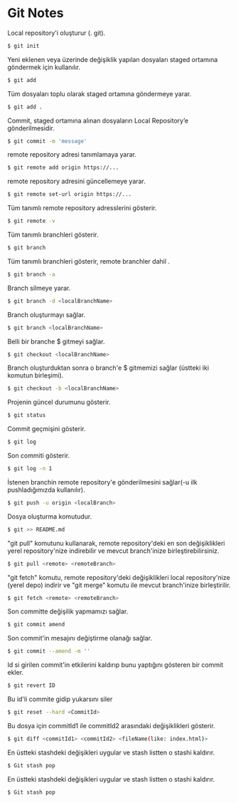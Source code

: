 # Git Notes

Local repository'i oluşturur (. git).
```bash 
$ git init
```

Yeni eklenen veya üzerinde değişiklik yapılan dosyaları staged ortamına göndermek için kullanılır.
```bash 
$ git add

```
 Tüm dosyaları toplu olarak staged ortamına göndermeye yarar.
```bash 
$ git add .
```
Commit, staged ortamına alınan dosyaların Local Repository’e gönderilmesidir.
```bash 
$ git commit -m 'message'
```
remote repository adresi tanımlamaya yarar.
```bash 
$ git remote add origin https://...
```

remote repository adresini güncellemeye yarar.
```bash 
$ git remote set-url origin https://...
```

Tüm tanımlı remote repository adresslerini gösterir.
```bash 
$ git remote -v
```

Tüm tanımlı branchleri gösterir.
```bash 
$ git branch
```

Tüm tanımlı branchleri gösterir, remote branchler dahil .
```bash 
$ git branch -a
```

Branch silmeye yarar.
```bash 
$ git branch -d <localBranchName>
```


Branch oluşturmayı sağlar.
```bash 
$ git branch <localBranchName>
```


Belli bir branche $ gitmeyi sağlar.
```bash 
$ git checkout <localBranchName>
```

Branch oluşturduktan sonra o branch'e $ gitmemizi sağlar (üstteki iki komutun birleşimi).
```bash 
$ git checkout -b <localBranchName>
```

Projenin güncel durumunu gösterir.
```bash 
$ git status
```

Commit geçmişini gösterir.
```bash 
$ git log
```

Son commiti gösterir.
```bash 
$ git log -n 1
```
İstenen branchin remote repository'e gönderilmesini sağlar(-u ilk  pushladığımızda kullanılır).
```bash 
$ git push -u origin <localBranch>
```

Dosya oluşturma komutudur.
```bash 
$ git >> README.md
```

"git pull" komutunu kullanarak, remote repository'deki en son değişiklikleri yerel repository'nize indirebilir ve mevcut branch'inize birleştirebilirsiniz.
```bash 
$ git pull <remote> <remoteBranch>
```

"git fetch" komutu, remote repository'deki değişiklikleri local repository'nize (yerel depo) indirir ve "git merge" komutu ile mevcut branch'inize birleştirilir. 
```bash 
$ git fetch <remote> <remoteBranch>
```

Son committe değişilik yapmamızı sağlar.
```bash 
$ git commit amend 
```

Son commit'in mesajını değiştirme olanağı sağlar.
```bash 
$ git commit --amend -m ''
```

Id si girilen commit'in etkilerini kaldırıp bunu yaptığını gösteren bir commit ekler.
```bash 
$ git revert ID
```

Bu id'li commite gidip yukarsını siler
```bash 
$ git reset --hard <CommitId>
```

Bu dosya için commitId1 ile commitId2 arasındaki değişiklikleri gösterir.
```bash 
$ git diff <commitId1> <commitId2> <fileName(like: index.html)>
```

En üstteki stashdeki değişikleri uygular ve stash listten o stashi kaldırır.
```bash 
$ Git stash pop 
```

En üstteki stashdeki değişikleri uygular ve stash listten o stashi kaldırır.
```bash 
$ Git stash pop 
```


